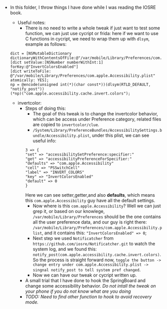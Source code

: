 - In this folder, I throw things I have done while I was reading the IOSRE book.
	- Useful notes:
		- There is no need to write a whole tweak if just want to test some function, we can just use cycript or frida: here if we want to use C functions in cycript, we need to wrap them up with `dlsym`, example as follows:

	```
	dict = [NSMutableDictionary dictionaryWithContentsOfFile:@"/var/mobile/Library/Preferences/com.apple.Accessibility.plist"]
	[dict setValue:[NSNumber numberWithInt:1] forKey:@"InvertColorsEnabled"]
	[dict writeToFile: @"/var/mobile/Library/Preferences/com.apple.Accessibility.plist" atomically: YES];
	np = @encode(unsigned int(*)(char const*))(dlsym(RTLD_DEFAULT, "notify_post"))
	(*np)("com.apple.accessibility.cache.invert.colors");
	```
	- invertcolor: 
		- Steps of doing this:
			- The goal of this tweak is to change the invertcolor behavior, which can be access under Preference category, related files are copied to `invertcolor/clue`.
			- `/System/Library/PreferenceBundles/AccessibilitySettings.bundle/Accessibility.plist`, under this plist, we can see useful info:
			```
			3 => {
	       "set" => "accessibilitySetPreference:specifier:"
	       "get" => "accessibilityPreferenceForSpecifier:"
	       "defaults" => "com.apple.Accessibility"
	       "cell" => "PSSwitchCell"
	       "label" => "INVERT_COLORS"
	       "key" => "InvertColorsEnabled"
	       "default" => 0
	     	}
			```
			Here we can see setter,getter,and also **defaults**, which means this `com.apple.Accessibility` guy have all the default settings.
			- Now where is this `com.apple.Accessibility`? Well we can just grep it, or based on our knowlege, `/var/mobile/Library/Preferences` should be the one contains all the user preference data, and our guy is right there: `/var/mobile/Library/Preferences/com.apple.Accessibility.plist`, and it contains this: `"InvertColorsEnabled" => 0`;
			- Next step we used `Notificatcher` from `https://github.com/iosre/Notificatcher.git` to watch the system log, and we found this: `notify_post(com.apple.accessibility.cache.invert.colors)`. So the process is straight forward now, `toggle the button -> change entry under com.apple.Accessibility.plist -> singnal notify_post to tell system pref changed`.
			- Now we can have our tweak or cycript written up.
		- A small trial that I have done to hook the SpringBoard and change some accessibility behavior. 
*Do not intall the tweak on your phone if you do not know what are you doing*
		- *TODO: Need to find other function to hook to avoid recovery mode.*
	